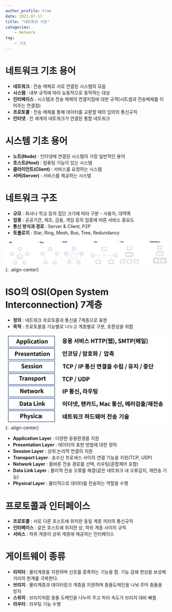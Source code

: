 ```yaml
---
author_profile: true
date: 2021-07-17
title: "네트워크 기초"
categories: 
    - Network
tag: 
    - 기초
---
```


# 네트워크 기초 용어

- **네트워크** : 전송 메체로 서로 연결된 시스템의 모음
- **시스템** : 내부 규칙에 따라 능동적으로 동작하는 대상
- **인터페이스** : 시스템과 전송 메체의 연결지점에 대한 규격(시트셈과 전송메체를 이어주는 연결점)
- **프로토콜** : 전송 메체를 통해 데이터를 교환할 때의 임의의 통신규칙
- **인터넷** : 전 세계의 네트워크가 연결된 통합 네트워크

# 시스템 기초 용어

- **노트(Node)** : 인터넷에 연결된 시스템의 가장 일반적인 용어
- **호스트(Host)** : 컴퓨팅 기능이 있는 시스템
- **클라이언트(Client)** : 서비스를 요청하는 시스템
- **서버(Server)** : 서비스를 제공하는 시스템

# 네트워크 구조

- **규모** : 회사나 학교 등의 집단 크기에 따라 구분 - 사용자, 대역폭
- **업종** : 공공기관, 제조, 금융, 게임 등의 업종에 따른 서비스 중요도
- **통신 방식과 경로** : Server & Client, P2P
- **토폴로지** : Star, Ring, Mesh, Bus, Tree, Redundancy

![Network topology](/assets/images/2021-07-17/topology.PNG){: .align-center}

# ISO의 OSI(Open System Interconnection) 7계층 

- **정의** : 네트워크 프로토콜과 통신을 7계층으로 표현
- **목적** : 프로토콜을 기능별로 나누고 계층별로 구분, 호환성을 위함

![OSI7layer](/assets/images/2021-07-17/osi7layer.PNG){: .align-center}

- **Application Layer** : 다양한 응용환경을 지원
- **Presentation Layer** : 데이터의 표현 방법에 대한 정의
- **Session Layer** : 상위 논리적 연결의 지원
- **Transport Layer** : 송수신 프로세스 사이의 연결 기능을 지원(TCP, UDP)
- **Network Layer** : 올바른 전송 경로를 선택, 라우팅(혼합제어 포함)
- **Data Link Layer** : 물리적 전송 오류를 해결(같은 네트워크 내 오류감지, 재전송 기능)
- **Physical Layer** : 물리적으로 데이터를 전송하는 역할을 수행


# 프로토콜과 인터페이스

- **프로토콜** : 서로 다른 호스트에 위치한 동일 계층 끼리의 통신규칙
- **인터페이스** : 같은 호스트에 위치한 상, 하위 계층 사이의 규칙
- **서비스** : 하위 계층이 상위 계층에 제공하는 인터페이스

# 게이트웨이 종류

- **리피터** : 물리계층을 지원하며 신호를 증폭하는 기능을 함. 기능 감쇄 현상을 보상헤 거리의 한계를 극복한다.
- **브리지** : 물리계층과 데이터링크 계층을 지원하며 충돌도메인을 나눠 주어 충돌을 방지
- **스위치** : 브리지처럼 충돌 도메인을 나누어 주고 처리 속도가 브리지 대비 빠름
- **라우터** : 라우팅 기능 수행